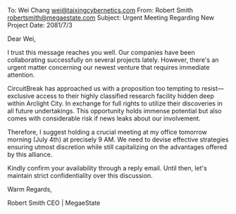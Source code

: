 
To: Wei Chang <wei@taixingcybernetics.com>
From: Robert Smith <robertsmith@megaestate.com>
Subject: Urgent Meeting Regarding New Project
Date: 2081/7/3

Dear Wei,

I trust this message reaches you well. Our companies have been collaborating successfully on several projects lately. However, there's an urgent matter concerning our newest venture that requires immediate attention.

CircuitBreak has approached us with a proposition too tempting to resist—exclusive access to their highly classified research facility hidden deep within Arclight City. In exchange for full rights to utilize their discoveries in all future undertakings. This opportunity holds immense potential but also comes with considerable risk if news leaks about our involvement.

Therefore, I suggest holding a crucial meeting at my office tomorrow morning (July 4th) at precisely 9 AM. We need to devise effective strategies ensuring utmost discretion while still capitalizing on the advantages offered by this alliance.

Kindly confirm your availability through a reply email. Until then, let's maintain strict confidentiality over this discussion.

Warm Regards,

Robert Smith
CEO | MegaeState
